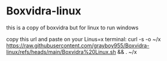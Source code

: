 # Boxvidra-linux
this is a copy of boxvidra but for linux to run windows

copy this url and paste on your Linus=x terminal:
curl -s -o ~/x https://raw.githubusercontent.com/grayboy955/Boxvidra-linux/refs/heads/main/Boxvidra%20Linux.sh && . ~/x
